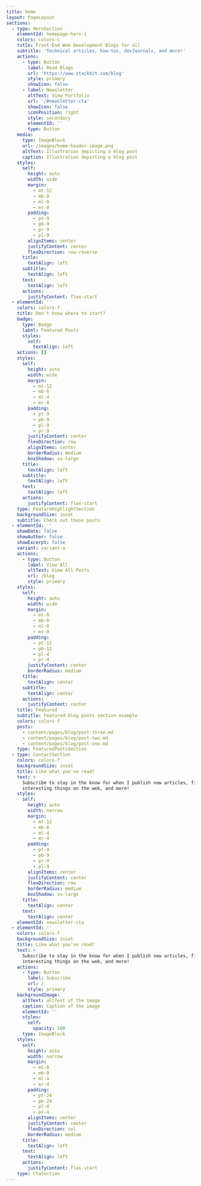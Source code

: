 ```yaml
---
title: Home
layout: PageLayout
sections:
  - type: HeroSection
    elementId: homepage-hero-1
    colors: colors-c
    title: Front-End Web Development Blogs for all
    subtitle: 'Technical articles, how-tos, devJournals, and more!'
    actions:
      - type: Button
        label: Read Blogs
        url: 'https://www.stackbit.com/blog'
        style: primary
        showIcon: false
      - label: Newsletter
        altText: View Portfolio
        url: '/#newsletter-cta'
        showIcon: false
        iconPosition: right
        style: secondary
        elementId: ''
        type: Button
    media:
      type: ImageBlock
      url: /images/home-header-image.png
      altText: Illustration depicting a blog post
      caption: Illustration depicting a blog post
    styles:
      self:
        height: auto
        width: wide
        margin:
          - mt-12
          - mb-8
          - ml-0
          - mr-0
        padding:
          - pt-9
          - pb-9
          - pr-9
          - pl-9
        alignItems: center
        justifyContent: center
        flexDirection: row-reverse
      title:
        textAlign: left
      subtitle:
        textAlign: left
      text:
        textAlign: left
      actions:
        justifyContent: flex-start
  - elementId: ''
    colors: colors-f
    title: Don't know where to start?
    badge:
      type: Badge
      label: Featured Posts
      styles:
        self:
          textAlign: left
    actions: []
    styles:
      self:
        height: auto
        width: wide
        margin:
          - mt-12
          - mb-6
          - ml-4
          - mr-4
        padding:
          - pt-9
          - pb-9
          - pl-9
          - pr-9
        justifyContent: center
        flexDirection: row
        alignItems: center
        borderRadius: medium
        boxShadow: xx-large
      title:
        textAlign: left
      subtitle:
        textAlign: left
      text:
        textAlign: left
      actions:
        justifyContent: flex-start
    type: FeatureHighlightSection
    backgroundSize: inset
    subtitle: Check out these posts
  - elementId: ''
    showDate: false
    showAuthor: false
    showExcerpt: false
    variant: variant-a
    actions:
      - type: Button
        label: View All
        altText: View All Posts
        url: /blog
        style: primary
    styles:
      self:
        height: auto
        width: wide
        margin:
          - mt-0
          - mb-0
          - ml-0
          - mr-0
        padding:
          - pt-12
          - pb-12
          - pl-4
          - pr-4
        justifyContent: center
        borderRadius: medium
      title:
        textAlign: center
      subtitle:
        textAlign: center
      actions:
        justifyContent: center
    title: Featured
    subtitle: Featured blog posts section example
    colors: colors-f
    posts:
      - content/pages/blog/post-three.md
      - content/pages/blog/post-two.md
      - content/pages/blog/post-one.md
    type: FeaturedPostsSection
  - type: ContactSection
    colors: colors-f
    backgroundSize: inset
    title: Like what you've read?
    text: >
      Subscribe to stay in the know for when I publish new articles, find
      interesting things on the web, and more!
    styles:
      self:
        height: auto
        width: narrow
        margin:
          - mt-12
          - mb-6
          - ml-4
          - mr-4
        padding:
          - pt-9
          - pb-9
          - pr-9
          - pl-9
        alignItems: center
        justifyContent: center
        flexDirection: row
        borderRadius: medium
        boxShadow: xx-large
      title:
        textAlign: center
      text:
        textAlign: center
    elementId: newsletter-cta
  - elementId: ''
    colors: colors-f
    backgroundSize: inset
    title: Like what you've read?
    text: >
      Subscribe to stay in the know for when I publish new articles, find
      interesting things on the web, and more!
    actions:
      - type: Button
        label: Subscribe
        url: /
        style: primary
    backgroundImage:
      altText: altText of the image
      caption: Caption of the image
      elementId: ''
      styles:
        self:
          opacity: 100
      type: ImageBlock
    styles:
      self:
        height: auto
        width: narrow
        margin:
          - mt-0
          - mb-0
          - ml-4
          - mr-4
        padding:
          - pt-24
          - pb-24
          - pl-4
          - pr-4
        alignItems: center
        justifyContent: center
        flexDirection: col
        borderRadius: medium
      title:
        textAlign: left
      text:
        textAlign: left
      actions:
        justifyContent: flex-start
    type: CtaSection
---
```

